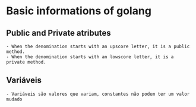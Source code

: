 # Basic informations of golang

## Public and Private atributes
    - When the denomination starts with an upscore letter, it is a public method.
    - When the denomination starts with an lowscore letter, it is a private method.

## Variáveis
    - Variáveis são valores que variam, constantes não podem ter um valor mudado
